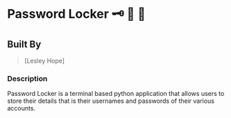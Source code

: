 # Password Locker :old_key:	:closed_lock_with_key:	:triangular_flag_on_post:	
## Built By 

> [Lesley Hope]

### Description
Password Locker is a terminal based python application that allows users to store their details that is their usernames and passwords of their various accounts.
